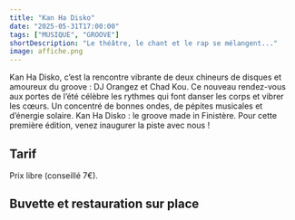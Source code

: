```yaml
---
title: "Kan Ha Disko"
date: "2025-05-31T17:00:00"
tags: ["MUSIQUE", "GROOVE"]
shortDescription: "Le théâtre, le chant et le rap se mélangent..."
image: affiche.png
---
```


Kan Ha Disko, c’est la rencontre vibrante de deux chineurs de disques et amoureux du groove : DJ Orangez et Chad Kou. Ce nouveau rendez-vous aux portes de l’été célèbre les rythmes qui font danser les corps et vibrer les cœurs. Un concentré de bonnes ondes, de pépites musicales et d’énergie solaire. Kan Ha Disko : le groove made in Finistère. Pour cette première édition, venez inaugurer la piste avec nous !

## Tarif

Prix libre (conseillé 7€).

## Buvette et restauration sur place
